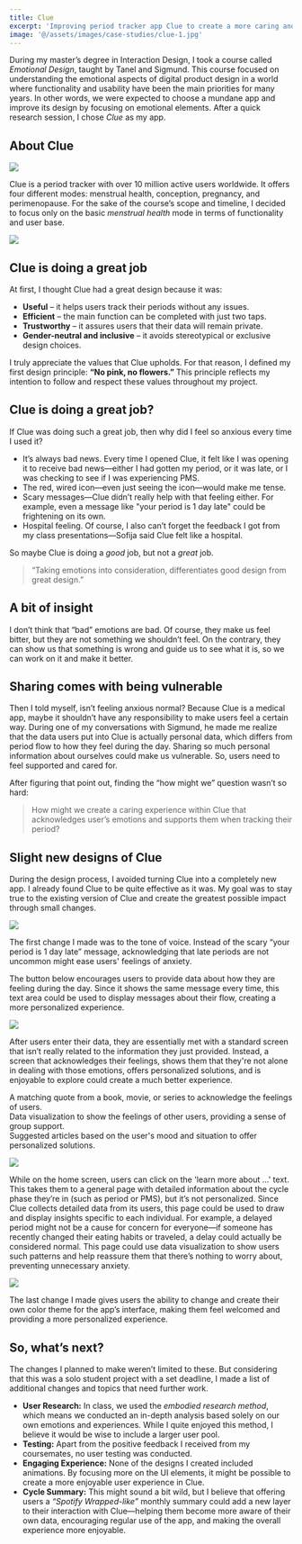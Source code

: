 ```yaml
---
title: Clue
excerpt: 'Improving period tracker app Clue to create a more caring and supportive experience, acknowledging user emotions and feelings'
image: '@/assets/images/case-studies/clue-1.jpg'
---
```


During my master’s degree in Interaction Design, I took a course called _Emotional Design_, taught by Tanel and Sigmund. This course focused on understanding the emotional aspects of digital product design in a world where functionality and usability have been the main priorities for many years. In other words, we were expected to choose a mundane app and improve its design by focusing on emotional elements. After a quick research session, I chose _Clue_ as my app.

## About Clue

![](@/assets/images/case-studies/clue-1.jpg)

Clue is a period tracker with over 10 million active users worldwide. It offers four different modes: menstrual health, conception, pregnancy, and perimenopause. For the sake of the course’s scope and timeline, I decided to focus only on the basic _menstrual health_ mode in terms of functionality and user base.

![](@/assets/images/case-studies/clue-2.jpg)

## Clue is doing a great job

At first, I thought Clue had a great design because it was:

- **Useful** – it helps users track their periods without any issues.
- **Efficient** – the main function can be completed with just two taps.
- **Trustworthy** – it assures users that their data will remain private.
- **Gender-neutral and inclusive** – it avoids stereotypical or exclusive design choices.

I truly appreciate the values that Clue upholds. For that reason, I defined my first design principle: **“No pink, no flowers.”** This principle reflects my intention to follow and respect these values throughout my project.

## Clue is doing a great job?

If Clue was doing such a great job, then why did I feel so anxious every time I used it?

- It’s always bad news. Every time I opened Clue, it felt like I was opening it to receive bad news—either I had gotten my period, or it was late, or I was checking to see if I was experiencing PMS.
- The red, wired icon—even just seeing the icon—would make me tense.
- Scary messages—Clue didn’t really help with that feeling either. For example, even a message like "your period is 1 day late" could be frightening on its own.
- Hospital feeling. Of course, I also can’t forget the feedback I got from my class presentations—Sofija said Clue felt like a hospital.

So maybe Clue is doing a _good_ job, but not a _great_ job.

> “Taking emotions into consideration, differentiates good design from great design.”

## A bit of insight

I don’t think that “bad” emotions are bad. Of course, they make us feel bitter, but they are not something we shouldn’t feel. On the contrary, they can show us that something is wrong and guide us to see what it is, so we can work on it and make it better.

## Sharing comes with being vulnerable

Then I told myself, isn’t feeling anxious normal? Because Clue is a medical app, maybe it shouldn’t have any responsibility to make users feel a certain way. During one of my conversations with Sigmund, he made me realize that the data users put into Clue is actually personal data, which differs from period flow to how they feel during the day. Sharing so much personal information about ourselves could make us vulnerable. So, users need to feel supported and cared for.

After figuring that point out, finding the “how might we” question wasn’t so hard:

> How might we create a caring experience within Clue that acknowledges user’s emotions and supports them when tracking their period?

## Slight new designs of Clue

During the design process, I avoided turning Clue into a completely new app. I already found Clue to be quite effective as it was. My goal was to stay true to the existing version of Clue and create the greatest possible impact through small changes.

![](@/assets/images/case-studies/clue-3.jpg)

The first change I made was to the tone of voice. Instead of the scary “your period is 1 day late” message, acknowledging that late periods are not uncommon might ease users' feelings of anxiety.

The button below encourages users to provide data about how they are feeling during the day. Since it shows the same message every time, this text area could be used to display messages about their flow, creating a more personalized experience.

![](@/assets/images/case-studies/clue-4.jpg)

After users enter their data, they are essentially met with a standard screen that isn’t really related to the information they just provided. Instead, a screen that acknowledges their feelings, shows them that they're not alone in dealing with those emotions, offers personalized solutions, and is enjoyable to explore could create a much better experience.

A matching quote from a book, movie, or series to acknowledge the feelings of users.  
Data visualization to show the feelings of other users, providing a sense of group support.  
Suggested articles based on the user's mood and situation to offer personalized solutions.

![](@/assets/images/case-studies/clue-5.jpg)

While on the home screen, users can click on the 'learn more about ...' text. This takes them to a general page with detailed information about the cycle phase they’re in (such as period or PMS), but it’s not personalized. Since Clue collects detailed data from its users, this page could be used to draw and display insights specific to each individual. For example, a delayed period might not be a cause for concern for everyone—if someone has recently changed their eating habits or traveled, a delay could actually be considered normal. This page could use data visualization to show users such patterns and help reassure them that there’s nothing to worry about, preventing unnecessary anxiety.

![](@/assets/images/case-studies/clue-6.jpg)

The last change I made gives users the ability to change and create their own color theme for the app’s interface, making them feel welcomed and providing a more personalized experience.

## So, what’s next?

The changes I planned to make weren’t limited to these. But considering that this was a solo student project with a set deadline, I made a list of additional changes and topics that need further work.

- **User Research:** In class, we used the _embodied research method_, which means we conducted an in-depth analysis based solely on our own emotions and experiences. While I quite enjoyed this method, I believe it would be wise to include a larger user pool.
- **Testing:** Apart from the positive feedback I received from my coursemates, no user testing was conducted.
- **Engaging Experience:** None of the designs I created included animations. By focusing more on the UI elements, it might be possible to create a more enjoyable user experience in Clue.
- **Cycle Summary:** This might sound a bit wild, but I believe that offering users a _“Spotify Wrapped-like”_ monthly summary could add a new layer to their interaction with Clue—helping them become more aware of their own data, encouraging regular use of the app, and making the overall experience more enjoyable.
